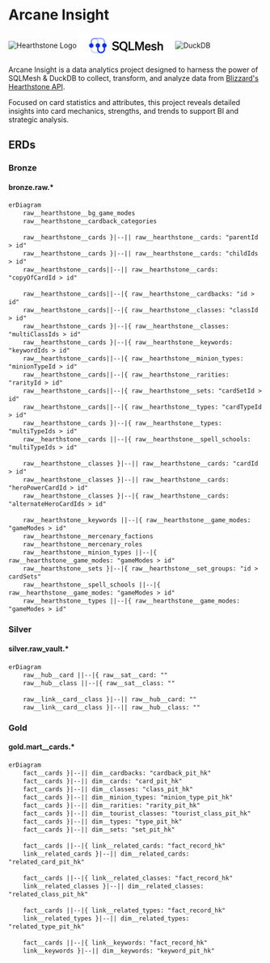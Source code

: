 # Arcane Insight
<img src="https://blz-contentstack-images.akamaized.net/v3/assets/bltc965041283bac56c/bltce748775e32f8c04/5f0769f35d2ae808119fb2dd/homepage_logo.png" height="50" alt="Hearthstone Logo" style="vertical-align: middle"> <img src="https://github.com/TobikoData/sqlmesh/blob/main/docs/readme/sqlmesh.png?raw=true" height="50" alt="SQLmesh" style="vertical-align: middle"> <img src="https://duckdb.org/images/logo-dl/DuckDB_Logo-horizontal.svg" height="50" alt="DuckDB" style="vertical-align: middle">

Arcane Insight is a data analytics project designed to harness the power of SQLMesh & DuckDB to collect, transform, and analyze data from [Blizzard's Hearthstone API](https://develop.battle.net/documentation/hearthstone).

Focused on card statistics and attributes, this project reveals detailed insights into card mechanics, strengths, and trends to support BI and strategic analysis.

## ERDs
### Bronze
#### bronze.raw.*
```mermaid
erDiagram
    raw__hearthstone__bg_game_modes
    raw__hearthstone__cardback_categories
    
    raw__hearthstone__cards }|--|| raw__hearthstone__cards: "parentId > id"
    raw__hearthstone__cards }|--|| raw__hearthstone__cards: "childIds > id"
    raw__hearthstone__cards||--|| raw__hearthstone__cards: "copyOfCardId > id"
    
    raw__hearthstone__cards||--|{ raw__hearthstone__cardbacks: "id > id"
    raw__hearthstone__cards||--|{ raw__hearthstone__classes: "classId > id"
    raw__hearthstone__cards }|--|{ raw__hearthstone__classes: "multiClassIds > id"
    raw__hearthstone__cards }|--|{ raw__hearthstone__keywords: "keywordIds > id"
    raw__hearthstone__cards||--|{ raw__hearthstone__minion_types: "minionTypeId > id"
    raw__hearthstone__cards||--|{ raw__hearthstone__rarities: "rarityId > id"
    raw__hearthstone__cards||--|{ raw__hearthstone__sets: "cardSetId > id"
    raw__hearthstone__cards||--|{ raw__hearthstone__types: "cardTypeId > id"
    raw__hearthstone__cards }|--|{ raw__hearthstone__types: "multiTypeIds > id"
    raw__hearthstone__cards ||--|{ raw__hearthstone__spell_schools: "multiTypeIds > id"
    
    raw__hearthstone__classes }|--|| raw__hearthstone__cards: "cardId > id"
    raw__hearthstone__classes }|--|| raw__hearthstone__cards: "heroPowerCardId > id"
    raw__hearthstone__classes }|--|{ raw__hearthstone__cards: "alternateHeroCardIds > id"
    
    raw__hearthstone__keywords ||--|{ raw__hearthstone__game_modes: "gameModes > id"
    raw__hearthstone__mercenary_factions
    raw__hearthstone__mercenary_roles
    raw__hearthstone__minion_types ||--|{ raw__hearthstone__game_modes: "gameModes > id"
    raw__hearthstone__sets }|--|{ raw__hearthstone__set_groups: "id > cardSets"
    raw__hearthstone__spell_schools ||--|{ raw__hearthstone__game_modes: "gameModes > id"
    raw__hearthstone__types ||--|{ raw__hearthstone__game_modes: "gameModes > id"
```

### Silver
#### silver.raw_vault.*
```mermaid
erDiagram
    raw__hub__card ||--|{ raw__sat__card: ""
    raw__hub__class ||--|{ raw__sat__class: ""
    
    raw__link__card__class }|--|| raw__hub__card: ""
    raw__link__card__class }|--|| raw__hub__class: ""
```

### Gold
#### gold.mart__cards.*
```mermaid
erDiagram
    fact__cards }|--|| dim__cardbacks: "cardback_pit_hk"
    fact__cards }|--|| dim__cards: "card_pit_hk"
    fact__cards }|--|| dim__classes: "class_pit_hk"
    fact__cards }|--|| dim__minion_types: "minion_type_pit_hk"
    fact__cards }|--|| dim__rarities: "rarity_pit_hk"
    fact__cards }|--|| dim__tourist_classes: "tourist_class_pit_hk"
    fact__cards }|--|| dim__types: "type_pit_hk"
    fact__cards }|--|| dim__sets: "set_pit_hk"
    
    fact__cards ||--|{ link__related_cards: "fact_record_hk"
    link__related_cards }|--|| dim__related_cards: "related_card_pit_hk"
    
    fact__cards ||--|{ link__related_classes: "fact_record_hk"
    link__related_classes }|--|| dim__related_classes: "related_class_pit_hk"
    
    fact__cards ||--|{ link__related_types: "fact_record_hk"
    link__related_types }|--|| dim__related_types: "related_type_pit_hk"
    
    fact__cards ||--|{ link__keywords: "fact_record_hk"
    link__keywords }|--|| dim__keywords: "keyword_pit_hk"
```